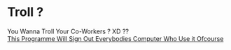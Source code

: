 # Troll ?
You Wanna Troll Your Co-Workers ? XD ??<br>
<u>This Programme Will Sign Out Everybodies Computer Who Use it Ofcourse</u>
